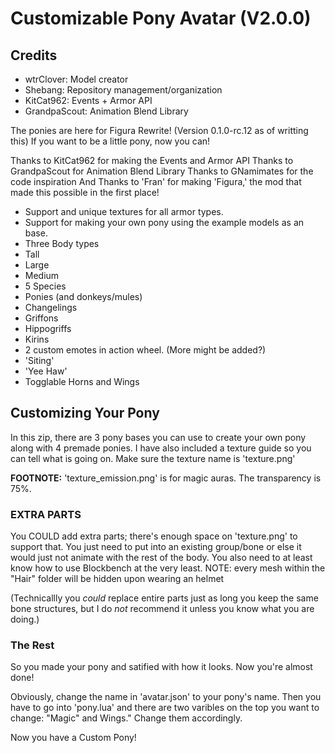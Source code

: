 # Customizable Pony Avatar (V2.0.0)
## Credits
 - wtrClover: Model creator
 - Shebang: Repository management/organization
 - KitCat962: Events + Armor API
 - GrandpaScout: Animation Blend Library
 
 
The ponies are here for Figura Rewrite! (Version 0.1.0-rc.12 as of writting this) If you want to be a little pony, now you can!

Thanks to KitCat962 for making the Events and Armor API
Thanks to GrandpaScout for Animation Blend Library
Thanks to GNamimates for the code inspiration
And Thanks to 'Fran' for making 'Figura,' the mod that made this possible in the first place!

- Support and unique textures for all armor types.
- Support for making your own pony using the example models as an base.
 - Three Body types
  - Tall
  - Large
  - Medium
 - 5 Species
  - Ponies (and donkeys/mules)
  - Changelings
  - Griffons
  - Hippogriffs
  - Kirins
- 2 custom emotes in action wheel. (More might be added?)
 - 'Siting'
 - 'Yee Haw'
- Togglable Horns and Wings

## Customizing Your Pony

In this zip, there are 3 pony bases you can use to create your own pony along with 4 premade ponies. I have also included a texture guide so you can tell what is going on. Make sure the texture name is 'texture.png'

**FOOTNOTE:** 'texture_emission.png' is for magic auras. The transparency is 75%.

### EXTRA PARTS

You COULD add extra parts; there's enough space on 'texture.png' to support that. You just need to put into an existing group/bone or else it would just not animate with the rest of the body. You also need to at least know how to use Blockbench at the very least.
NOTE: every mesh within the "Hair" folder will be hidden upon wearing an helmet

(Technicallly you *could* replace entire parts just as long you keep the same bone structures, but I do *not* recommend it unless you know what you are doing.)

### The Rest

So you made your pony and satified with how it looks. Now you're almost done!

Obviously, change the name in 'avatar.json' to your pony's name. Then you have to go into 'pony.lua' and there are two varibles on the top you want to change: "Magic" and Wings." Change them accordingly.

Now you have a Custom Pony!

